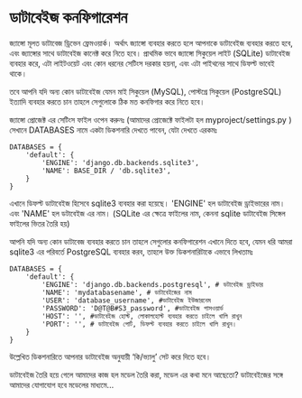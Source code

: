# ডাটাবেইজ কনফিগারেশন

জ্যাঙ্গো মূলত ডাটাবেজ ড্রিভেন ফ্রেমওয়ার্ক। অর্থাৎ জ্যাঙ্গো ব্যবহার করতে হলে আপনাকে ডাটাবেইজ ব্যবহার করতে হবে, এবং জ্যাঙ্গোর সাথে ডাটাবেইজ কানেক্ট করে নিতে হবে। প্রাথমিক ভাবে জ্যাঙ্গো সিকুয়েল লাইট \(SQLite\) ডাটাবেইজ ব্যবহার করে, এটা লাইটওয়েট এবং কোন ধরনের সেটিংস দরকার হয়না, এবং এটা পাইথনের সাথে ডিফল্ট ভাবেই থাকে।

তবে আপনি যদি অন্য কোন ডাটাবেইজ যেমন মাই সিকুয়েল \(MySQL\), পোস্টগ্রে সিকুয়েল \(PostgreSQL\) ইত্যাদি ব্যবহার করতে চান তাহলে সেগুলোকে ঠিক মত কনফিগার করে নিতে হবে।

জ্যাঙ্গো প্রোজেক্ট এর সেটিংস ফাইল ওপেন করুনঃ \(আমাদের প্রোজেক্টে ফাইলটা হল myproject/settings.py \) সেখানে DATABASES নামে একটা ডিকশনারি দেখতে পাবেন, যেটা দেখতে এরকমঃ

```text
DATABASES = {
    'default': {
    	'ENGINE': 'django.db.backends.sqlite3',
	    'NAME': BASE_DIR / 'db.sqlite3',
    }
}
```

এখানে ডিফল্ট ডাটাবেইজ হিসেবে sqlite3 ব্যবহার করা হয়েছে। 'ENGINE' হল ডাটাবেইজ ড্রাইভারের নাম। এবং 'NAME' হল ডটাবেইজ এর নাম। \(SQLite এর ক্ষেত্রে ফাইলের নাম, কেননা sqlite ডাটাবেইজ সিঙ্গেল ফাইলের ভিতর তৈরি হয়\)

আপনি যদি অন্য কোন ডাটাবেজ ব্যবহার করতে চান তাহলে সেগুলোর কনফিগারেশন এখানে দিতে হবে, যেমন ধরি আমরা sqlite3 এর পরিবর্তে PostgreSQL ব্যবহার করব, তাহলে উক্ত ডিকশনারিটাকে এভাবে লিখতামঃ

```text
DATABASES = {
    'default': {
        'ENGINE': 'django.db.backends.postgresql', # ডটাবেইজ ড্রাইভার
        'NAME': 'mydatabasename', # ডাটাবেইজের নাম
        'USER': 'database_username', #ডাটাবেইজ ইউজারনেম
        'PASSWORD': 'D@T@B#S3_password', #ডাটাবেইজ পাসওয়ার্ড
        'HOST': '', #ডাটাবেইজ হোস্ট, লোকালহোস্ট ব্যবহার করতে চাইলে খালি রাখুন
        'PORT': '', # ডাটাবেইজ পোর্ট, ডিফল্ট ব্যবহার করতে চাইলে খালি রাখুন।
    }
}
```

উল্লেখিত ডিকশনারিতে আপনার ডাটাবেইজ অনুযায়ী ‘কি/ভ্যালু’ সেট করে দিতে হবে।

ডাটাবেইজ তৈরি হয়ে গেলে আমাদের কাজ হল মডেল তৈরি করা, মডেল এর কথা মনে আছেতো? ডাটাবেইজের সঙ্গে আমাদের যোগাযোগ হবে মডেলের মাধ্যমে...

